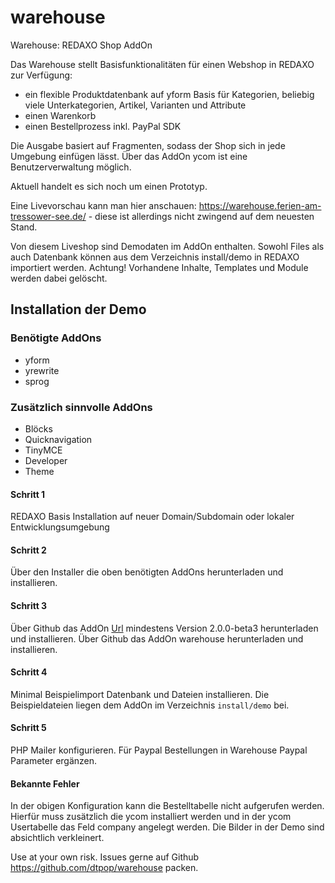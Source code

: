# warehouse
Warehouse: REDAXO Shop AddOn

Das Warehouse stellt Basisfunktionalitäten für einen Webshop in REDAXO zur Verfügung:

* ein flexible Produktdatenbank auf yform Basis für Kategorien, beliebig viele Unterkategorien, Artikel, Varianten und Attribute
* einen Warenkorb
* einen Bestellprozess inkl. PayPal SDK

Die Ausgabe basiert auf Fragmenten, sodass der Shop sich in jede Umgebung einfügen lässt.
Über das AddOn ycom ist eine Benutzerverwaltung möglich.

Aktuell handelt es sich noch um einen Prototyp.

Eine Livevorschau kann man hier anschauen: https://warehouse.ferien-am-tressower-see.de/ - diese ist allerdings nicht zwingend auf dem neuesten Stand.

Von diesem Liveshop sind Demodaten im AddOn enthalten. Sowohl Files als auch Datenbank können aus dem Verzeichnis install/demo in REDAXO importiert werden. Achtung! Vorhandene Inhalte, Templates und Module werden dabei gelöscht.

## Installation der Demo

### Benötigte AddOns

- yform
- yrewrite
- sprog

### Zusätzlich sinnvolle AddOns

- Blöcks
- Quicknavigation
- TinyMCE
- Developer
- Theme

#### Schritt 1
REDAXO Basis Installation auf neuer Domain/Subdomain oder lokaler Entwicklungsumgebung

#### Schritt 2
Über den Installer die oben benötigten AddOns herunterladen und installieren.

#### Schritt 3
Über Github das AddOn [Url](https://github.com/tbaddade/redaxo_url) mindestens Version 2.0.0-beta3 herunterladen und installieren.
Über Github das AddOn warehouse herunterladen und installieren.

#### Schritt 4
Minimal Beispielimport Datenbank und Dateien installieren. Die Beispieldateien liegen dem AddOn im Verzeichnis `install/demo` bei.

#### Schritt 5
PHP Mailer konfigurieren.
Für Paypal Bestellungen in Warehouse Paypal Parameter ergänzen.

#### Bekannte Fehler
In der obigen Konfiguration kann die Bestelltabelle nicht aufgerufen werden. Hierfür muss zusätzlich die ycom installiert werden und in der ycom Usertabelle das Feld company angelegt werden.
Die Bilder in der Demo sind absichtlich verkleinert.

Use at your own risk. Issues gerne auf Github https://github.com/dtpop/warehouse packen.
